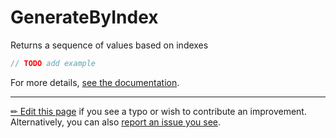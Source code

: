 # GenerateByIndex

Returns a sequence of values based on indexes

```c# --destination-file ../code/Program.cs --region statements --project ../code/TryMoreLinq.csproj
// TODO add example
```

For more details, [see the documentation][doc].

---

[&#x270F; Edit this page][edit] if you see a typo or wish to contribute an
improvement. Alternatively, you can also [report an issue you see][issue].


[edit]: https://github.com/morelinq/try/edit/master/m/generate-by-index.md
[issue]: https://github.com/morelinq/try/issues/new?title=GenerateByIndex
[doc]: https://morelinq.github.io/3.1/ref/api/html/M_MoreLinq_MoreEnumerable_GenerateByIndex__1.htm

